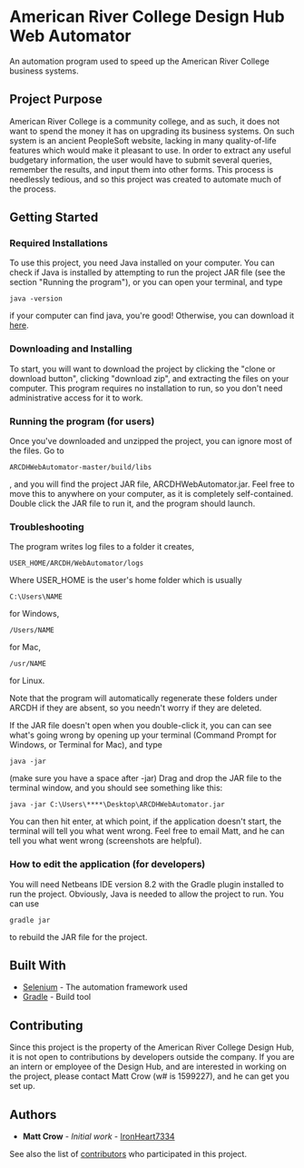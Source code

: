 # American River College Design Hub Web Automator

An automation program used to speed up the American River College business systems.

## Project Purpose

American River College is a community college, and as such, it does not want to spend the money it has on upgrading its business systems.
On such system is an ancient PeopleSoft website, lacking in many quality-of-life features which would make it pleasant to use.
In order to extract any useful budgetary information, the user would have to submit several queries, remember the results, and input them into other forms.
This process is needlessly tedious, and so this project was created to automate much of the process.

## Getting Started

### Required Installations
To use this project, you need Java installed on your computer. You can check if Java is installed by attempting to run the project JAR file (see the section "Running the program"), or you can open your terminal, and type
```
java -version
```
if your computer can find java, you're good! Otherwise, you can download it [here](https://www.java.com/en/). 

### Downloading and Installing

To start, you will want to download the project by clicking the "clone or download button", clicking "download zip", and extracting the files on your computer.
This program requires no installation to run, so you don't need administrative access for it to work.

### Running the program (for users)

Once you've downloaded and unzipped the project, you can ignore most of the files. Go to 
```
ARCDHWebAutomator-master/build/libs
```
, and you will find the project JAR file, ARCDHWebAutomator.jar. Feel free to move this to anywhere on your computer, as it is completely self-contained. Double click the JAR file to run it, and the program should launch.

### Troubleshooting
The program writes log files to a folder it creates,
```
USER_HOME/ARCDH/WebAutomator/logs
```
Where USER_HOME is the user's home folder which is usually
```
C:\Users\NAME
```
for Windows,
```
/Users/NAME
```
for Mac,
```
/usr/NAME
```
for Linux.

Note that the program will automatically regenerate these folders under ARCDH if they are absent, so you needn't worry if they are deleted.

If the JAR file doesn't open when you double-click it, you can can see what's going wrong by opening up your terminal (Command Prompt for Windows, or Terminal for Mac), and type
```
java -jar
```
(make sure you have a space after -jar) Drag and drop the JAR file to the terminal window, and you should see something like this:
```
java -jar C:\Users\****\Desktop\ARCDHWebAutomator.jar
```
You can then hit enter, at which point, if the application doesn't start, the terminal will tell you what went wrong. Feel free to email Matt, and he can tell you what went wrong (screenshots are helpful).

### How to edit the application (for developers)

You will need Netbeans IDE version 8.2 with the Gradle plugin installed to run the project.
Obviously, Java is needed to allow the project to run. You can use
```
gradle jar
```
to rebuild the JAR file for the project.

## Built With

* [Selenium](https://selenium.dev/selenium/docs/api/java/index.html) - The automation framework used
* [Gradle](https://gradle.org/) - Build tool

## Contributing

Since this project is the property of the American River College Design Hub, it is not open to contributions by developers outside the company. If you are an intern or employee of the Design Hub, and are interested in working on the project, please contact Matt Crow (w# is 1599227), and he can get you set up.

## Authors

* **Matt Crow** - *Initial work* - [IronHeart7334](https://github.com/IronHeart7334)

See also the list of [contributors](https://github.com/design-hub-arc/ARCDHWebAutomator/contributors) who participated in this project.
